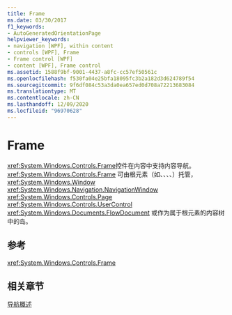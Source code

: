 ```yaml
---
title: Frame
ms.date: 03/30/2017
f1_keywords:
- AutoGeneratedOrientationPage
helpviewer_keywords:
- navigation [WPF], within content
- controls [WPF], Frame
- Frame control [WPF]
- content [WPF], Frame control
ms.assetid: 1588f9bf-9001-4437-a8fc-cc57ef50561c
ms.openlocfilehash: f530fa04e25bfa18095fc3b2a182d3d624789f54
ms.sourcegitcommit: 9f6df084c53a3da0ea657ed0d708a72213683084
ms.translationtype: MT
ms.contentlocale: zh-CN
ms.lasthandoff: 12/09/2020
ms.locfileid: "96970628"
---
```

# <a name="frame"></a>Frame
<xref:System.Windows.Controls.Frame>控件在内容中支持内容导航。 <xref:System.Windows.Controls.Frame> 可由根元素（如、、、、）托管， <xref:System.Windows.Window> <xref:System.Windows.Navigation.NavigationWindow> <xref:System.Windows.Controls.Page> <xref:System.Windows.Controls.UserControl> <xref:System.Windows.Documents.FlowDocument> 或作为属于根元素的内容树中的岛。  
  
## <a name="reference"></a>参考  
 <xref:System.Windows.Controls.Frame>  
  
## <a name="related-sections"></a>相关章节  
 [导航概述](../app-development/navigation-overview.md)
